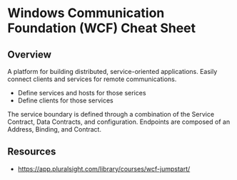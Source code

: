 # Windows Communication Foundation (WCF) Cheat Sheet

## Overview
A platform for building distributed, service-oriented applications. Easily connect clients and services for remote communications.

 - Define services and hosts for those serices
 - Define clients for those services
 
 The service boundary is defined through a combination of the Service Contract, Data Contracts, and configuration. Endpoints are composed of an Address, Binding, and Contract. 
 





## Resources
- https://app.pluralsight.com/library/courses/wcf-jumpstart/
